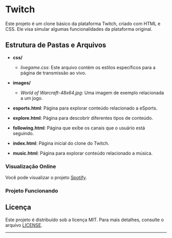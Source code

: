 # Twitch

Este projeto é um clone básico da plataforma Twitch, criado com HTML e CSS. Ele visa simular algumas funcionalidades da plataforma original.

## Estrutura de Pastas e Arquivos

- **css/**
  - *livegame.css*: Este arquivo contém os estilos específicos para a página de transmissão ao vivo.

- **images/**
  - *World of Warcraft-48x64.jpg*: Uma imagem de exemplo relacionada a um jogo.

- **esports.html**: Página para explorar conteúdo relacionado a eSports.

- **explore.html**: Página para descobrir diferentes tipos de conteúdo.

- **following.html**: Página que exibe os canais que o usuário está seguindo.

- **index.html**: Página inicial do clone do Twitch.

- **music.html**: Página para explorar conteúdo relacionado a música.

### Visualização Online

Você pode visualizar o projeto [Spotify](https://m4den.github.io/Spotify/).

### Projeto Funcionando



## Licença

Este projeto é distribuído sob a licença MIT. Para mais detalhes, consulte o arquivo [LICENSE](LICENSE).

---